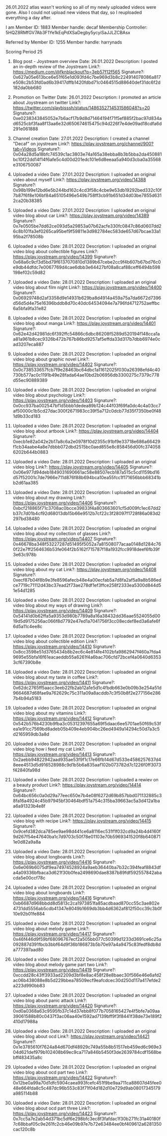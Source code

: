 26.01.2022 atlas wasn't working so all of my newly uploaded videos were gone. Also I could not upload new videos that day, so I reuploaded everything a day after.

I am
Member ID: 1883
Member handle: decaf
Membership Controller: 5HQZ8RMfGV7Ab3F1Ye1kEqPdXSaDegby5ycyiSaJJLZCBAsx


Referred by
Member ID: 1255
Member handle: harrynads


Scoring Period 25


1. Blog post - Joystream overview
Date: 26.01.2022
Description: I posted an in-depth review of the Joystream
Link?: https://medium.com/@fknblackout?p=3eb57f12f565
Signature?: 0x627a05e613bce6e51f65e1d093fd4c7be969d3b8c224914078086a817e508c2b53fd0ad6b39417dffb1420fdbd71c0464515d88640def31dc6f2d182da0bb680


2. Promotion on Twitter
Date: 26.01.2022
Description: I promoted an article about Joystream on twitter
Link?: https://twitter.com/slaybisssh/status/1486352714531586048?s=20
Signature?: 0xe0238343845052e7b6acf17b9d8d71464194f71f5ef885f2bac97d834ad6525cbf3faa8f13aa6e32d650674615475c94d226f7e4de09ad18cdfa6d291e061888


3. Channel creation
Date: 27.01.2022
Description: I created a channel "Decaf" on joystream
Link?: https://play.joystream.org/channel/900?tab=Videos
Signature?: 0x04a28d5a18bfc74539c1ac3803e74a165a38ebba8b3b5bba2da450881bc10f22dd14f14f6afe5c4d00d201edc101e6d8eeaa5a940d3cba0a35568e3106750087


4. Uploaded a video
Date: 27.01.2022
Description: I uploaded an original video about myself
Link?: https://play.joystream.org/video/14388
Signature?: 0x98b199e12bd6e5b244bd162c4cd3f58c4cbe9e53db19292bed332c10f7b87f6f8e106bf84a65105496e549b758ff3cb91b651d34d03be7855d6312ca20b38385


5. Uploaded a video
Date: 27.01.2022
Description: I uploaded an original video blog about car
Link?: https://play.joystream.org/video/14389
Signature?: 0x7e0505be7dd62ce093d5a29853a07b62acfe330fc0847c86d0607dd26c8b101fa3ef0265ca95bef9f59811e3d982784ec583de657d67bcae33a195ba2f78508b


6. Uploaded a video
Date: 28.01.2022
Description: I uploaded an original video blog about collectible figures
Link?: https://play.joystream.org/video/14399
Signature?: 0x68a6c9cf3d5bd79f6137070810d1389b67cebe2cc9f4b607b67bd76c0e9db44dfdc7e0067769d4cae6dbb3e64427bf08a8caf88ceff6494b598198ef02c59d82


7. Uploaded a video
Date: 28.01.2022
Description: I uploaded an original video blog about film night
Link?: https://play.joystream.org/video/14400
Signature?: 0x06929748d2af3358d9e14931b629ba8d4914a459a75a7da6672d7396d56d5d4e75e16396bddb8d70c40dc64534094e7a796fd4712752aeffbc6a5bfa9fa31e82


8. Uploaded a video
Date: 28.01.2022
Description: I uploaded an original video blog about manga
Link?: https://play.joystream.org/video/14401
Signature?: 0x62e42d42981dc6f392ffc54866c6dbc86208f5289d520194f148cca1aa81a961b8cec9326b472b767b86bd9257af5effda33d317b7dbb6974e0cad3207eca887


9. Uploaded a video
Date: 28.01.2022
Description: I uploaded an original video blog about graphic novel
Link?: https://play.joystream.org/video/14402
Signature?: 0x0c738533657fcb7f9e28463bc64dbc1a11612025f030a26398efd4c40730b577ac0c1191b49e28fada64ae10bd2b06956db3300275c7379c778d55ec90889389


10. Uploaded a video
Date: 28.01.2022
Description: I uploaded an original video blog about psychology
Link?: https://play.joystream.org/video/14403
Signature?: 0x0cc937ba002547bf1d5bbb1dedea89b124c44f03f69fa0dc4c4a03cc7af50000c1b5cd27dac300f2671983cc39f5a712c0dcb77d35f7350be0f481d9b33cd183


11. Uploaded a video
Date: 28.01.2022
Description: I uploaded an original video blog about artbook
Link?: https://play.joystream.org/video/14404
Signature?: 0xecb1e82a042e2b17a8c6a2e0978f10d2355c91bf9e33718e686a66429f1cb34aabe4a8e7dbbb072dbd2515bc0aed855e8c858456d00fc3740586202b644b0883


12. Uploaded a video
Date: 28.01.2022
Description: I uploaded an original video blog
Link?: https://play.joystream.org/video/14405
Signature?: 0x06e977d94deb1849031690661ac58e88507ecb187a515c5cd1159bd16d57f52001c7de7966e711d876f88b694bca10ea55fcc1f171656bbb68341bb2d61aa385


13. Uploaded a video
Date: 28.01.2022
Description: I uploaded an original video blog about my drawing
Link?: https://play.joystream.org/video/14406
Signature?: 0xbcf218865f71c3708ac0bcce39833f4a803663601cf5d009fc1ec67dd2b37c7d01b4cf92d68013db15b66e9512b7cf22c3f28097f1728f86a083d2297bd38480


14. Uploaded a video
Date: 28.01.2022
Description: I uploaded an original video blog about my collection of glasses
Link?: https://play.joystream.org/video/14407
Signature?: 0x46678ba348f53227287d51495f5052a7a81508077acaa0148d1284c760f22e7ff2564636b53fe064f2b5162f715787f18a1932fcc9918deef6fb39f3e63c978b


15. Uploaded a video
Date: 28.01.2022
Description: I uploaded an original video blog about my cat
Link?: https://play.joystream.org/video/14408
Signature?: 0xecf87b04f8b9e3fe8596afecb48e4a00ecfab5a7d8fa2af5a9a8b586edce7719c71112d43bc37ead2f73ae278df1ef3ffce258f2333ea5300d844d51e54d1285


16. Uploaded a video
Date: 28.01.2022
Description: I uploaded an original video blog about my ways of drawing
Link?: https://play.joystream.org/video/14409
Signature?: 0x54141d0b62ffa5a9353d980b7789a8a16a38432dd36aae5524055d0019d5d9175256ac066f8d7792e47ed1a7041756f3cc08ecdef8ed3a6afe6f6d5a11c4ee8c


17. Uploaded a video
Date: 28.01.2022
Description: I uploaded an original video blog about collectible edition
Link?: https://play.joystream.org/video/14410
Signature?: 0x8cc3598e51d3765434b8b2ec6c4e814fe4102bfa9862947f460a7fda49695e55bfa16f61eacaeddb55a6261f4a6bac706cfd72bcef4a0640d63533cf67390b8e


18. Uploaded a video
Date: 28.01.2022
Description: I uploaded an original video blog about my taste in coffee
Link?: https://play.joystream.org/video/14411
Signature?: 0x62dc2765ff5aacc3eeb22fb2ab12a1e5d1c4fbdb663e0b09b3e254a51d9664687d68fae9a762629c75c311a09a8acddb7c3f50b8f2e277156e2867b4b94a5183


19. Uploaded a video
Date: 28.01.2022
Description: I uploaded an original video blog about my vitamins
Link?: https://play.joystream.org/video/14412
Signature?: 0x542b576b4230b9fba3c05312397655a69f5daac6ee5701ae50f69c53fea1e91cc7569bd8adeb05b409e4eb904bc26ed4949a14294c50d7a3c5d2165959db3a8d


20. Uploaded a video
Date: 28.01.2022
Description: I uploaded an original video blog how i feed my cat
Link?: https://play.joystream.org/video/14413
Signature?: 0x2aebb94822942aad935ae53f9f1c17e66fb14d67d533e4586257637d48eee4513d5d916528988c9d1b5b6a835aaf102b073782d7c1226f0ff3073f42840fa98d


21. Uploaded a video
Date: 28.01.2022
Description: I uploaded a rewiev on a beauty product
Link?: https://play.joystream.org/video/14414
Signature?: 0x64bc656c0a0d29a77eec650e7b4e08f6272d69b857bbd071132885c38fa16a4924c45b97945bf30464bdf51a754c315ba39663ac5a3d412a1baa6a91323b4e8f


22. Uploaded a video
Date: 28.01.2022
Description: I uploaded an original video blog with recipe
Link?: https://play.joystream.org/video/14415
Signature?: 0x9cefd382dca785ee9ae98d441ce6a8116ec531f1f032cd9a24b4d4160f9d267f54e47640ba1c7d9703c50f78e01103e70b5969341520f8b6408711e0d82a9a8a


23. Uploaded a video
Date: 28.01.2022
Description: I uploaded an original video blog about longboards
Link?: https://play.joystream.org/video/14416
Signature?: 0x6e069b6075df9ea74974528924a9aeb36440ba7b32c394feaf8843dfa4a09336bfbaca3d621f30b0fea2498690dae8387b89fdf592557842abacda5e00ccf78c


24. Uploaded a video
Date: 28.01.2022
Description: I uploaded an original video blog about longboards
Link?: https://play.joystream.org/video/14416
Signature?: 0xb6687d968bbdd8d5813c2ca1973851fa85acdbaad870cc55c3ae802e4731dd5556ab5cdb41347e8049b1669db3bb4d6362af812f50cc39c3b0f10e92b01fe884


25. Uploaded a video
Date: 28.01.2022
Description: I uploaded an original video blog about melody game
Link?: https://play.joystream.org/video/14417
Signature?: 0x46f446d9f59bf68096767ecf2a505bb077c50399d1233d3691ce6c25a092887d391fbcb3bbf64d9f36b186873b5b70e97a4a9475c83fedf8db8da777397aad80


26. Uploaded a video
Date: 28.01.2022
Description: I uploaded an original video blog about melody game part two
Link?: https://play.joystream.org/video/14419
Signature?: 0xccdd28c43ff3933ad2209d3bf8e8ac458f28e8baec30f566e46e6afd2ac06b438088e8b5d229bbea78509ecf9eafcdcec30d250d117a417efde2a223d990bb83


27. Uploaded a video
Date: 28.01.2022
Description: I uploaded an original video blog about panic attack
Link?: https://play.joystream.org/video/14420
Signature?: 0xd0a0368a63c9595fb37c14d37ebb8f077b7058165427e4f5bfe7a09aa39061588b80c0437f3ac06aa40e1592ad7139bff9f3f8441f38de73e189f2410d17988a


28. Uploaded a video
Date: 28.01.2022
Description: I uploaded an original video blog about ocd
Link?: https://play.joystream.org/video/14421
Signature?: 0x1e3785610f7624a84d670df48929c749a55b8b51517eb459ed6c969e304d621def979b102408b69ec9ca717a846b5450f3de2639784cdf1568bebff483435a8c


29. Uploaded a video
Date: 28.01.2022
Description: I uploaded an original video blog about ocd part two
Link?: https://play.joystream.org/video/14422
Signature?: 0x12be0a99a70d1dfc5904caea993fcefc451f9be9aa711ca88607d45fee048e664fda8c5c487dc96b553c83f71f04d182d10e729d9ab08017345179a985114b88


30. Uploaded a video
Date: 28.01.2022
Description: I uploaded an original video blog about ocd part three
Link?: https://play.joystream.org/video/14423
Signature?: 0x7cc5a7e2ab54d371bc5df6e298bfc3ec8f3fafdac1f30b271fc31a40180f7c68bbaf05c9e261fc2cb46e09b97e7b72e63484ee0bf409612a6281350cac120c8b
